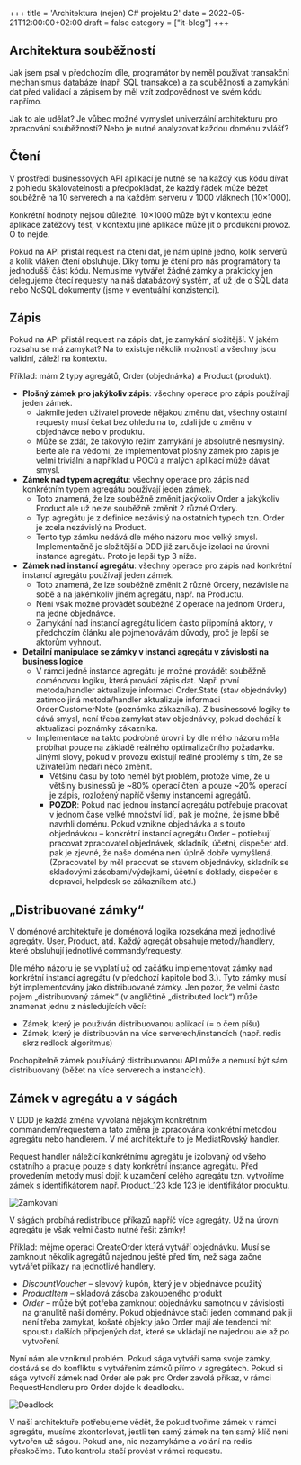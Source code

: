 +++
title = 'Architektura (nejen) C# projektu 2'
date = 2022-05-21T12:00:00+02:00
draft = false
category = ["it-blog"]
+++
## Architektura souběžností
Jak jsem psal v předchozím díle, programátor by neměl používat transakční mechanismus databáze (např. SQL transakce) a za souběžnosti a zamykání dat před validací a zápisem by měl vzít zodpovědnost ve svém kódu napřímo.

Jak to ale udělat? Je vůbec možné vymyslet univerzální architekturu pro zpracování souběžností? Nebo je nutné analyzovat každou doménu zvlášť?

## Čtení
V prostředí businessových API aplikací je nutné se na každý kus kódu dívat z pohledu škálovatelnosti a předpokládat, že každý řádek může běžet souběžně na 10 serverech a na každém serveru v 1000 vláknech (10×1000).

Konkrétní hodnoty nejsou důležité. 10×1000 může být v kontextu jedné aplikace zátěžový test, v kontextu jiné aplikace může jít o produkční provoz. O to nejde.

Pokud na API přistál request na čtení dat, je nám úplně jedno, kolik serverů a kolik vláken čtení obsluhuje. Díky tomu je čtení pro nás programátory ta jednodušší část kódu. Nemusíme vytvářet žádné zámky a prakticky jen delegujeme čtecí requesty na náš databázový systém, ať už jde o SQL data nebo NoSQL dokumenty (jsme v eventuální konzistenci).

## Zápis
Pokud na API přistál request na zápis dat, je zamykání složitější. V jakém rozsahu se má zamykat? Na to existuje několik možností a všechny jsou validní, záleží na kontextu.

Příklad: mám 2 typy agregátů, Order (objednávka) a Product (produkt).

- **Plošný zámek pro jakýkoliv zápis**: všechny operace pro zápis používají jeden zámek.
  - Jakmile jeden uživatel provede nějakou změnu dat, všechny ostatní requesty musí čekat bez ohledu na to, zdali jde o změnu v objednávce nebo v produktu.
  - Může se zdát, že takovýto režim zamykání je absolutně nesmyslný. Berte ale na vědomí, že implementovat plošný zámek pro zápis je velmi triviální a například u POCů a malých aplikací může dávat smysl.
- **Zámek nad typem agregátu**: všechny operace pro zápis nad konkrétním typem agregátu používají jeden zámek.
  - Toto znamená, že lze souběžně změnit jakýkoliv Order a jakýkoliv Product ale už nelze souběžně změnit 2 různé Ordery.
  - Typ agregátu je z definice nezávislý na ostatních typech tzn. Order je zcela nezávislý na Product.
  - Tento typ zámku nedává dle mého názoru moc velký smysl. Implementačně je složitější a DDD již zaručuje izolaci na úrovni instance agregátu. Proto je lepší typ 3 níže.
- **Zámek nad instancí agregátu**: všechny operace pro zápis nad konkrétní instancí agregátu používají jeden zámek.
  - Toto znamená, že lze souběžně změnit 2 různé Ordery, nezávisle na sobě a na jakémkoliv jiném agregátu, např. na Productu.
  - Není však možné provádět souběžně 2 operace na jednom Orderu, na jedné objednávce.
  - Zamykání nad instancí agregátu lidem často připomíná aktory, v předchozím článku ale pojmenovávám důvody, proč je lepší se aktorům vyhnout.
- **Detailní manipulace se zámky v instanci agregátu v závislosti na business logice**
  - V rámci jedné instance agregátu je možné provádět souběžně doménovou logiku, která provádí zápis dat. Např. první metoda/handler aktualizuje informaci Order.State (stav objednávky) zatímco jiná metoda/handler aktualizuje informaci Order.CustomerNote (poznámka zákazníka). Z businessové logiky to dává smysl, není třeba zamykat stav objednávky, pokud dochází k aktualizaci poznámky zákazníka.
  - Implementace na takto podrobné úrovni by dle mého názoru měla probíhat pouze na základě reálného optimalizačního požadavku. Jinými slovy, pokud v provozu existují reálné problémy s tím, že se uživatelům nedaří něco změnit.
    - Většinu času by toto neměl být problém, protože víme, že u většiny businessů je ~80% operací čtení a pouze ~20% operací je zápis, rozložený napříč všemy instancemi agregátů.
    - **POZOR**: Pokud nad jednou instancí agregátu potřebuje pracovat v jednom čase velké množství lidí, pak je možné, že jsme blbě navrhli doménu. Pokud vznikne objednávka a s touto objednávkou – konkrétní instancí agregátu Order – potřebují pracovat zpracovatel objednávek, skladník, účetní, dispečer atd. pak je zjevné, že naše doména není úplně dobře vymyšlená. (Zpracovatel by měl pracovat se stavem objednávky, skladník se skladovými zásobami/výdejkami, účetní s doklady, dispečer s dopravci, helpdesk se zákazníkem atd.)

## „Distribuované zámky“

V doménové architektuře je doménová logika rozsekána mezi jednotlivé agregáty. User, Product, atd. Každý agregát obsahuje metody/handlery, které obsluhují jednotlivé commandy/requesty.

Dle mého názoru je se vyplatí už od začátku implementovat zámky nad konkrétní instancí agregátu (v předchozí kapitole bod 3.). Tyto zámky musí být implementovány jako distribuované zámky. Jen pozor, že velmi často pojem „distribuovaný zámek“ (v angličtině „distributed lock“) může znamenat jednu z následujících věcí:

- Zámek, který je používán distribuovanou aplikací (= o čem píšu)
 - Zámek, který je distribuován na více serverech/instancích (např. redis skrz redlock algoritmus)

Pochopitelně zámek používáný distribuovanou API může a nemusí být sám distribuovaný (běžet na více serverech a instancích).

## Zámek v agregátu a v ságách

V DDD je každá změna vyvolaná nějakým konkrétním commandem/requestem a tato změna je zpracována konkrétní metodou agregátu nebo handlerem. V mé architektuře to je MediatRovský handler.

Request handler náležící konkrétnímu agregátu je izolovaný od všeho ostatního a pracuje pouze s daty konkrétní instance agregátu. Před provedením metody musí dojít k uzamčení celého agregátu tzn. vytvoříme zámek s identifikátorem např. Product_123 kde 123 je identifikátor produktu.

![Zamkovani](/it-blog/architektura-projektu2-diag.png)

V ságách probíhá redistribuce příkazů napříč více agregáty. Už na úrovni agregátu je však velmi často nutné řešit zámky!

Příklad: mějme operaci CreateOrder která vytváří objednávku. Musí se zamknout několik agregátů najednou ještě před tím, než sága začne vytvářet příkazy na jednotlivé handlery.

- *DiscountVoucher* – slevový kupón, který je v objednávce použitý
- *ProductItem* – skladová zásoba zakoupeného produkt
- *Order* – může být potřeba zamknout objednávku samotnou v závislosti na granulitě naší domény. Pokud objednávce stačí jeden command pak ji není třeba zamykat, košaté objekty jako Order mají ale tendenci mít spoustu dalších připojených dat, které se vkládají ne najednou ale až po vytvoření.

Nyní nám ale vzniknul problém. Pokud sága vytváří sama svoje zámky, dostává se do konfliktu s vytvářením zámků přímo v agregátech. Pokud si sága vytvoří zámek nad Order ale pak pro Order zavolá příkaz, v rámci RequestHandleru pro Order dojde k deadlocku.

![Deadlock](/it-blog/architektura-projektu2-deadlock.png)


V naší architektuře potřebujeme vědět, že pokud tvoříme zámek v rámci agregátu, musíme zkontorlovat, jestli ten samý zámek na ten samý klíč není vytvořen už ságou. Pokud ano, nic nezamykáme a volání na redis přeskočíme. Tuto kontrolu stačí provést v rámci requestu.